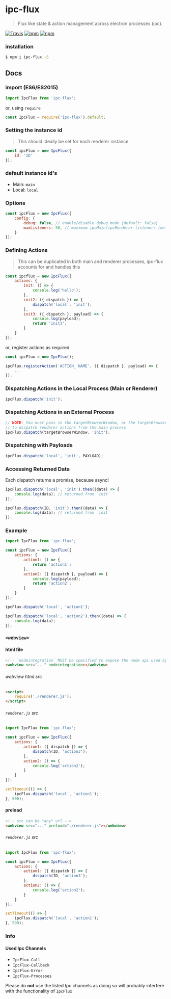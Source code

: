 # ipc-flux
> Flux like state & action management across electron processes (ipc).

[![Travis](https://img.shields.io/travis/harryparkdotio/ipc-flux.svg?style=flat-square)](https://travis-ci.org/harryparkdotio/ipc-flux/)
[![npm](https://img.shields.io/npm/v/ipc-flux.svg?style=flat-square)](https://www.npmjs.com/package/ipc-flux)
[![npm](https://img.shields.io/npm/dt/ipc-flux.svg?style=flat-square)](https://www.npmjs.com/package/ipc-flux)

### installation
```bash
$ npm i ipc-flux -S
```

## Docs

### import (ES6/ES2015)
```js
import IpcFlux from 'ipc-flux';
```

or, using `require`

```js
const IpcFlux = require('ipc-flux').default;
```

### Setting the instance id

> This should ideally be set for each renderer instance.

```js
const ipcFlux = new IpcFlux({
	id: 'ID'
});
```

### default instance id's

- Main: `main`
- Local: `local`

### Options

```js
const ipcFlux = new IpcFlux({
	config: {
		debug: false, // enable/disable debug mode [default: false]
		maxListeners: 50, // maximum ipcMain/ipcRenderer listeners [default: 50]
	}
});
```

### Defining Actions

> This can be duplicated in both main and renderer processes, ipc-flux accounts for and handles this

```js
const ipcflux = new IpcFlux({
	actions: {
		init: () => {
			console.log('hello');
		},
		init2: ({ dispatch }) => {
			dispatch('local', 'init');
		},
		init3: ({ dispatch }, payload) => {
			console.log(payload);
			return 'init3';
		}
	}
});
```

or, register actions as required

```js
const ipcFlux = new IpcFlux();

ipcFlux.registerAction('ACTION_ NAME', ({ dispatch }, payload) => {
	...
});
```

### Dispatching Actions in the Local Process (Main or Renderer)

```js
ipcFlux.dispatch('init');
```

### Dispatching Actions in an External Process

```js
// NOTE: You must pass in the targetBrowserWindow, or the targetBrowserWindow id, or the defined instance id
// to dispatch renderer actions from the main process
ipcFlux.dispatch(targetBrowserWindow, 'init');
```

### Dispatching with Payloads

```js
ipcFlux.dispatch('local', 'init', PAYLOAD);
```

### Accessing Returned Data

Each dispatch returns a promise, because async!

```js
ipcFlux.dispatch('local', 'init').then((data) => {
	console.log(data); // returned from `init`
});

ipcFlux.dispatch(ID, 'init').then((data) => {
	console.log(data); // returned from `init`
});
```

### Example

```js
import IpcFlux from 'ipc-flux';

const ipcFlux = new IpcFlux({
	actions: {
		action1: () => {
			return 'action1';
		},
		action2: ({ dispatch }, payload) => {
			console.log(payload);
			return 'action2';
		}
	}
});

ipcFlux.dispatch('local', 'action1');

ipcFlux.dispatch('local', 'action2').then((data) => {
	console.log(data);
});
```

### `<webview>`
#### html file

```html
<!-- `nodeintegration` MUST be specified to expose the node api used by ipc-flux -->
<webview src="..." nodeintegration></webview>
```

###### *webview html src*

```html
<script>
	require('./renderer.js');
</script>
```

###### *`renderer.js` src*

```js
import IpcFlux from 'ipc-flux';

const ipcFlux = new IpcFlux({
	actions: {
		action1: ({ dispatch }) => {
			dispatch(ID, 'action3');
		},
		action2: () => {
			console.log('action2');
		}
	}
});

setTimeout(() => {
	ipcFlux.dispatch('local', 'action1');
}, 500);
```

#### preload

```html
<!-- src can be *any* url -->
<webview src="..." preload="./renderer.js"></webview>
```

###### *`renderer.js` src*

```js
import IpcFlux from 'ipc-flux';

const ipcFlux = new IpcFlux({
	actions: {
		action1: ({ dispatch }) => {
			dispatch(ID, 'action3');
		},
		action2: () => {
			console.log('action2');
		}
	}
});

setTimeout(() => {
	ipcFlux.dispatch('local', 'action1');
}, 500);
```

### Info
#### Used Ipc Channels
- `IpcFlux-Call`
- `IpcFlux-Callback`
- `IpcFlux-Error`
- `IpcFlux-Processes`

Please do **not** use the listed Ipc channels as doing so will probably interfere with the functionality of `IpcFlux`